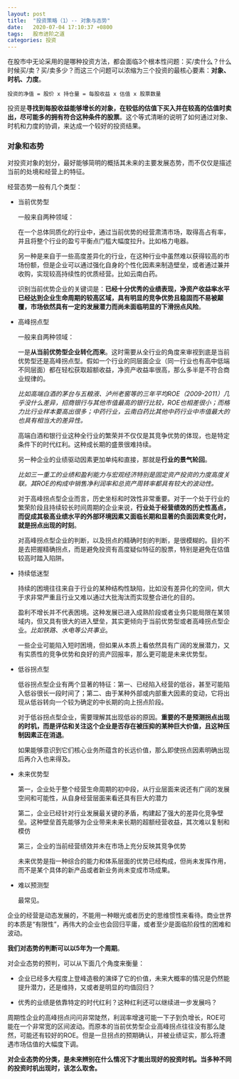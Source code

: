 ```yaml
---
layout: post
title:  "投资策略（1）-- 对象与态势"
date:   2020-07-04 17:10:37 +0800
tags:   股市进阶之道
categories: 投资
---
```


在股市中无论采用的是哪种投资方法，都会面临3个根本性问题：买/卖什么？什么时候买/卖？买/卖多少？而这三个问题可以浓缩为三个投资的最核心要素：**对象、时机、力度**。

```
投资的净值 = 股价 x 持仓量 = 每股收益 x 估值 x 股票数量
```

投资是**寻找到每股收益能够增长的对象，在较低的估值下买入并在较高的估值时卖出，尽可能多的拥有符合这种条件的股票**。这个等式清晰的说明了如何通过对象、时机和力度的协调，来达成一个较好的投资结果。

### 对象和态势

对投资对象的划分，最好能够简明的概括其未来的主要发展态势，而不仅仅是描述当前的处境和经营上的特征。

经营态势一般有几个类型：

+ 当前优势型
  
  一般来自两种领域：

  在一个总体同质化的行业中，通过当前优势的经营肃清市场，取得高占有率，并且将整个行业的盈亏平衡点门槛大幅度拉升。比如格力电器。

  另一种是来自于一些高度差异化的行业，在这种行业中虽然难以获得较高的市场份额，但是企业可以通过强化自身的个性化因素来制造壁垒，或者通过兼并收购，实现较高持续性的优质经营。比如云南白药。

  识别当前优势企业的关键词是：**已经十分优秀的业绩表现，净资产收益率水平已经达到企业生命周期的较高区域，具有明显的竞争优势且稳固而不易被颠覆，市场依然具有一定的发展潜力而尚未面临明显的下滑拐点风险**。

+ 高峰拐点型

  一般来自两种领域：

  一是**从当前优势型企业转化而来**。这时需要从全行业的角度来审视到底是当前优势型还是高峰拐点型。假如一个行业的同层面企业（同一行业也有高中低端不同层面）都在轻松获取超额收益，净资产收益率很高，那么多半是不符合商业规律的。
  
  *比如高端白酒的茅台与五粮液、泸州老窖等的三年平均ROE（2009-2011）几乎没什么差异，招商银行与其他市值最高的银行比较，ROE也相差很小；而格力比行业样本要高出很多；中药行业，云南白药比其他中药行业中市值最大的也具有相当大的差异性。*

  高端白酒和银行业这种全行业的繁荣并不仅仅是其竞争优势的体现，也是特定条件下的时代红利。这种成长期的盛景很难持续。

  另一种企业的业绩驱动因素更加单纯和直接，那就是**行业的景气轮回**。

  *比如三一重工的业绩和盈利能力与宏观经济特别是固定资产投资的力度高度关联。其ROE的构成中销售净利润率和总资产周转率都具有较大的波动性。*

  对于高峰拐点型企业而言，历史坐标和时效性非常重要。对于一个处于行业的繁荣阶段且持续较长时间周期的企业来说，**行业处于经营绩效的历史性高点，而促成其极高业绩水平的外部环境因素又面临长期和显著的负面因素变化时，就是拐点出现的时刻**。

  对高峰拐点型企业的判断，以及拐点的精确时刻的判断，是很模糊的。目的不是去把握精确拐点，而是避免投资有高度疑似特征的股票，特别是避免在估值较高时踏入陷阱。

+ 持续低迷型

  持续的困境往往来自于行业的某种结构性缺陷，比如没有差异化的空间，供大于求非常严重且行业又难以通过大批淘汰而实现整合进化的目的。

  盈利不增长并不代表困境。这种发展已进入成熟阶段或者业务只能局限在某领域内，但又具有很大的进入壁垒，其实更倾向于当前优势型或者高峰拐点型企业。*比如铁路、水电等公共事业*。

  一些企业可能陷入短时困境，但如果从本质上看依然具有广阔的发展潜力，又有实质性的竞争优势和良好的资产回报率，那么更可能是未来优势型。

+ 低谷拐点型

  低谷拐点型企业有两个显著的特征：第一、已经陷入经营的低谷，甚至可能陷入低谷很长一段时间了；第二、由于某种外部或内部重大因素的变动，它将出现从低谷转向一个较为确定的中长期的向上拐点阶段。

  对于低谷拐点型企业，需要理解其出现低谷的原因。**重要的不是预测拐点出现的时机，而是评估和关注这个企业是否存在被压抑的某种巨大价值，且这种压制因素正在消退**。

  如果能够意识到它们核心业务所蕴含的长远价值，那么即使拐点因素明确出现后再介入也来得及。

+ 未来优势型

  第一，企业处于整个经营生命周期的初中段，从行业层面来说还有广阔的发展空间和可能性，从自身经营层面来看还具有巨大的潜力

  第二，企业已经针对行业发展最关键的矛盾，构建起了强大的差异化竞争壁垒。这种壁垒首先能够为企业带来未来长期的超额经营收益，其次难以复制和模仿

  第三，企业的当前经营绩效并未在市场上充分反映其竞争优势

  未来优势是指一种综合的能力和体系层面的优势已经构成，但尚未发挥作用，而不是某个具体的新产品或者新业务尚未变成市场成果。

+ 难以预测型

  最常见。

企业的经营是动态发展的，不能用一种眼光或者历史的思维惯性来看待。商业世界的本质是“有限性”，再伟大的企业也会回归平庸，或者至少是面临阶段性的困难和波动。

**我们对态势的判断可以以5年为一个周期**。

对企业态势的预判，可以从下面几个角度来衡量：

+ 企业已经多大程度上登峰造极的演绎了它的价值，未来大概率的情况是仍然能提升潜力，还是维持，又或者是明显的均值回归？
  
+ 优秀的业绩是依靠特定的时代红利？这种红利还可以继续进一步发展吗？

周期性企业的高峰拐点问问非常陡然，利润率增速可能一下子到负增长，ROE可能在一个非常宽的区间波动。而原本的当前优势型企业高峰拐点往往没有那么陡然，可能还有较好的ROE。但是一旦拐点的预期确认，并被业绩证实，那么将遭遇市场估值的大幅度下调。

**对企业态势的分类，是未来辨别在什么情况下才能出现好的投资时机。当多种不同的投资时机出现时，该怎么取舍。**